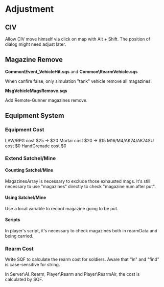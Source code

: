 # Adjustment
## CIV
Allow CIV move himself via click on map with Alt + Shift. The position of dialog might need adjust later.

## Magazine Remove
**Common\Event_VehicleHit.sqs** and **Common\RearmVehicle.sqs**

When canfire false, only simulation "tank" vehicle remove all magazines.

**MsgVehicleMagsRemove.sqs**

Add Remote-Gunner magazines remove.

## Equipment System
### Equipment Cost
LAW/RPG cost $25 -> $20
Mortar cost $20 -> $15
M16/M4/AK74/AK74SU cost $0
HandGrenade cost $0

### Extend Satchel/Mine
#### Counting Satchel/Mine
MagazinesArray is necessary to exclude those exhausted mags. It's still necessary to use "magazines" directly to check "magazine num after put".
#### Using Satchel/Mine
Use a local variable to record magazine going to be put.

#### Scripts
In player's script, it's necessary to check magazines both in rearmData and being carried.



### Rearm Cost
Write SQF to calculate the rearm cost for soldiers. Aware that "in" and "find" is case-sensitive for string.

In Server\AI_Rearm, Player\Rearm and Player\RearmAir, the cost is calculated by SQF.

